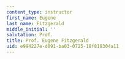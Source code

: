 ```yaml
---
content_type: instructor
first_name: Eugene
last_name: Fitzgerald
middle_initial: ''
salutation: Prof.
title: Prof. Eugene Fitzgerald
uid: e994227e-d891-ba03-0725-18f818304a11
---
```

